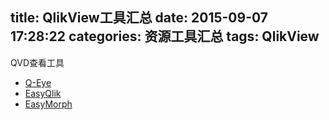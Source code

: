 title: QlikView工具汇总
date: 2015-09-07 17:28:22
categories: 资源工具汇总
tags: QlikView
---
QVD查看工具

- [Q-Eye](href="http://www.etl-tools.com/products/q-eye-overview.html)
- [EasyQlik](http://www.easyqlik.com/index.html)
- [EasyMorph](http://easymorph.com/)